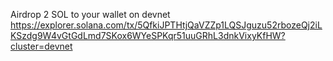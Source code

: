 Airdrop 2 SOL to your wallet on devnet
https://explorer.solana.com/tx/5QfkiJPTHtjQaVZZp1LQSJguzu52rbozeQj2iLKSzdg9W4vGtGdLmd7SKox6WYeSPKqr51uuGRhL3dnkVixyKfHW?cluster=devnet
